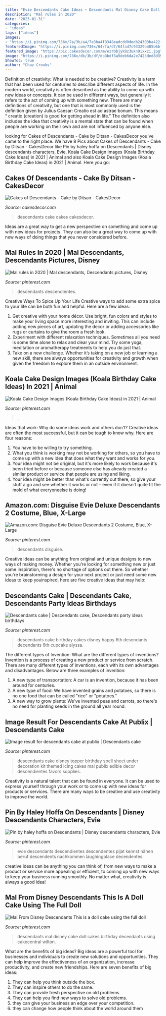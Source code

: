 ```yaml
---
title: "Evie Descendants Cake Ideas ~ Descendants Mal Disney Cake Doll Cakes Birthday Decendants Using Cakecentral Wilton"
description: "Mal rules in 2020"
date: "2023-01-31"
categories:
- "ideas"
tags: ["ideas"]
images:
- "https://i.pinimg.com/736x/7a/3b/a4/7a3ba4f3348eadcdd0dedb24303ba422--evil-queens-disney-channel.jpg"
featuredImage: "https://i.pinimg.com/736x/64/fa/d7/64fad7c93329b485b6bf947869aa3f1a.jpg"
featured_image: "https://pic.cakesdecor.com/m/ezrbbjyk9z3ukn9ixxzi.jpg"
image: "https://i.pinimg.com/736x/db/3b/df/db3bdf3a9deb6da2e7423ded8d39a99a.jpg"
ShowToc: true
author: "Chaz Crooks"
---
```



Definition of creativity: What is needed to be creative?
Creativity is a term that has been used for centuries to describe different aspects of life. In the modern world, creativity is often described as the ability to come up with new ideas or concepts. It can be used in different ways, but generally it refers to the act of coming up with something new. There are many definitions of creativity, but one that is most commonly used is the definition given by Julius Caesar: Creatio est ad astrae bonum. This means “ creatio (creation) is good for getting ahead in life.” The definition also includes the idea that creativity is a mental state that can be found when people are working on their own and are not influenced by anyone else.

	

		
looking for Cakes of Descendants - Cake by Ditsan - CakesDecor you've came to the right place. We have 8 Pics about Cakes of Descendants - Cake by Ditsan - CakesDecor like Pin by haley hoffa on Descendants | Disney descendants characters, Evie, Koala Cake Design Images (Koala Birthday Cake Ideas) in 2021 | Animal and also Koala Cake Design Images (Koala Birthday Cake Ideas) in 2021 | Animal. Here you go:
		
    
## Cakes Of Descendants - Cake By Ditsan - CakesDecor

<img loading=lazy src="https://pic.cakesdecor.com/m/ezrbbjyk9z3ukn9ixxzi.jpg" onerror="this.onerror=null;this.src='https://tse4.mm.bing.net/th?id=OIP.7iVNeHat_SstMLRphUufUgHaKB&amp;pid=15.1';" alt="Cakes of Descendants - Cake by Ditsan - CakesDecor">

_Source: cakesdecor.com_

>descendants cake cakes cakesdecor. 

	

Ideas are a great way to get a new perspective on something and come up with new ideas for projects. They can also be a great way to come up with new ways of doing things that you never considered before.

    
## Mal Rules In 2020 | Mal Descendants, Descendants Pictures, Disney

<img loading=lazy src="https://i.pinimg.com/736x/18/2a/c3/182ac36379c3a46dd5bc777e3bf231e3.jpg" onerror="this.onerror=null;this.src='https://tse4.mm.bing.net/th?id=OIP.T1GMPReEvYyVUZQDOznMRQHaIj&amp;pid=15.1';" alt="Mal rules in 2020 | Mal descendants, Descendants pictures, Disney">

_Source: pinterest.com_

>descendants descendientes. 

	

Creative Ways To Spice Up Your Life
Creative ways to add some extra spice to your life can be both fun and helpful. Here are a few ideas: 
1. Get creative with your home décor. Use bright, fun colors and styles to make your living space more interesting and inviting. This can include adding new pieces of art, updating the decor or adding accessories like rugs or curtains to give the room a fresh look. 
2. Experiment with different relaxation techniques. Sometimes all you need is some time alone to relax and clear your mind. Try some yoga, meditation or aromatherapy treatments to help you do just that. 
3. Take on a new challenge. Whether it’s taking on a new job or learning a new skill, there are always opportunities for creativity and growth when given the freedom to explore them in an outside environment. 

    
## Koala Cake Design Images (Koala Birthday Cake Ideas) In 2021 | Animal

<img loading=lazy src="https://i.pinimg.com/736x/8a/23/e7/8a23e73a07bbf38d85c97d755e7c86bf.jpg" onerror="this.onerror=null;this.src='https://tse4.mm.bing.net/th?id=OIP.K4ZNFzj-XXrYfcIFAQDGOwHaJQ&amp;pid=15.1';" alt="Koala Cake Design Images (Koala Birthday Cake Ideas) in 2021 | Animal">

_Source: pinterest.com_

>. 

	

Ideas that work: Why do some ideas work and others don't?
Creative ideas are often the most successful, but it can be tough to know why. Here are four reasons:
1. You have to be willing to try something.
2. What you think is working may not be working for others, so you have to come up with a new idea that does what they want and works for you.
3. Your idea might not be original, but it's more likely to work because it's been tried before or because someone else has already created a similar product or service that people are using and liking.
4. Your idea might be better than what's currently out there, so give your stuff a go and see whether it works or not – even if it doesn't quite fit the mold of what everyoneelse is doing!

    
## Amazon.com: Disguise Evie Deluxe Descendants 2 Costume, Blue, X-Large

<img loading=lazy src="https://i.pinimg.com/736x/db/3b/df/db3bdf3a9deb6da2e7423ded8d39a99a.jpg" onerror="this.onerror=null;this.src='https://tse3.mm.bing.net/th?id=OIP.qV0guNgv0k-UPGZxjvmmaAHaNC&amp;pid=15.1';" alt="Amazon.com: Disguise Evie Deluxe Descendants 2 Costume, Blue, X-Large">

_Source: pinterest.com_

>descendants disguise. 

	

Creative ideas can be anything from original and unique designs to new ways of making money. Whether you're looking for something new or just some inspiration, there's no shortage of options out there. So whether you're brainstorming a design for your next project or just need some new ideas to keep youinspired, here are five creative ideas that may help: 

    
## Descendants Cake | Descendants Cake, Descendants Party Ideas Birthdays

<img loading=lazy src="https://i.pinimg.com/originals/3d/3d/51/3d3d513813e2352eb13c9f054710584b.jpg" onerror="this.onerror=null;this.src='https://tse3.mm.bing.net/th?id=OIP.5Scxu7w3TD_aQWrCAXVE3AHaJ4&amp;pid=15.1';" alt="Descendants cake | Descendants cake, Descendants party ideas birthdays">

_Source: pinterest.com_

>descendants cake birthday cakes disney happy 8th desendants decendants 6th cupcake alyssa. 

	

The different types of Invention: What are the different types of inventions?
Invention is a process of creating a new product or service from scratch. There are many different types of inventions, each with its own advantages and disadvantages. Below are three examples of invention:
1) A new type of transportation: A car is an invention, because it has been around for centuries. 
2) A new type of food: We have invented grains and potatoes, so there is no one food that can be called "rice" or "potatoes." 
3) A new way to grow plants: We've invented peas and carrots, so there's no need for planting seeds in the ground all year round.

    
## Image Result For Descendants Cake At Publix | Descendants Cake

<img loading=lazy src="https://i.pinimg.com/736x/05/1e/17/051e17d6077aea571f76b6f418a57e0a.jpg" onerror="this.onerror=null;this.src='https://tse1.mm.bing.net/th?id=OIP.vXFJbIB7WmXihubdJLorMQAAAA&amp;pid=15.1';" alt="Image result for descendants cake at publix | Descendants cake">

_Source: pinterest.com_

>descendants cake disney topper birthday spell sheet under decoration kit themed icing cakes mal publix edible decor descendientes favors supplies. 

	

Creativity is a natural talent that can be found in everyone. It can be used to express yourself through your work or to come up with new ideas for products or services. There are many ways to be creative and use creativity to improve the world.

    
## Pin By Haley Hoffa On Descendants | Disney Descendants Characters, Evie

<img loading=lazy src="https://i.pinimg.com/736x/7a/3b/a4/7a3ba4f3348eadcdd0dedb24303ba422--evil-queens-disney-channel.jpg" onerror="this.onerror=null;this.src='https://tse4.mm.bing.net/th?id=OIP.Zl7VlaXCEC5y8eW9psk2GgHaHa&amp;pid=15.1';" alt="Pin by haley hoffa on Descendants | Disney descendants characters, Evie">

_Source: pinterest.com_

>evie descendants descendientes descendentes pijat kennst nähen beruf descendents nachkommen laughingplace decendentes. 

	

creative ideas can be anything you can think of, from new ways to make a product or service more appealing or efficient, to coming up with new ways to keep your business running smoothly. No matter what, creativity is always a good idea!

    
## Mal From Disney Descendants This Is A Doll Cake Using The Full Doll

<img loading=lazy src="https://i.pinimg.com/736x/64/fa/d7/64fad7c93329b485b6bf947869aa3f1a.jpg" onerror="this.onerror=null;this.src='https://tse1.mm.bing.net/th?id=OIP.DLpF8ao1eYDubprXPUNzjQHaJ5&amp;pid=15.1';" alt="Mal From Disney Descendants This is a doll cake using the full doll">

_Source: pinterest.com_

>descendants mal disney cake doll cakes birthday decendants using cakecentral wilton. 

	

What are the benefits of big ideas?
Big ideas are a powerful tool for businesses and individuals to create new solutions and opportunities. They can help improve the effectiveness of an organization, increase productivity, and create new friendships. Here are seven benefits of big ideas:
1. They can help you think outside the box.
2. They can inspire others to do the same.
3. They can provide fresh perspective on old problems.
4. They can help you find new ways to solve old problems.
5. they can give your business an edge over your competition.
6. they can change how people think about the world around them     
